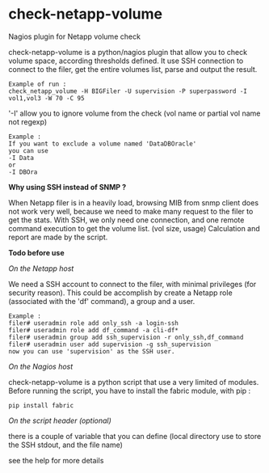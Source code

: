 # check-netapp-volume
Nagios plugin for Netapp volume check

check-netapp-volume is a python/nagios plugin that allow you to check volume space, according thresholds defined.
It use SSH connection to connect to the filer, get the entire volumes list, parse and output the result.

    Example of run : 
    check_netapp_volume -H BIGFiler -U supervision -P superpassword -I vol1,vol3 -W 70 -C 95

'-I' allow you to ignore volume from the check (vol name or partial vol name not regexp)

    Example :
    If you want to exclude a volume named 'DataDBOracle'
    you can use 
    -I Data
    or
    -I DBOra
    
    

**Why using SSH instead of SNMP ?**

When Netapp filer is in a heavily load, browsing MIB from snmp client does not work very well, because we need to make many request to the filer to get the stats.
With SSH, we only need one connection, and one remote command execution to get the volume list. (vol size, usage)
Calculation and report are made by the script. 


**Todo before use**

*On the Netapp host*

We need a SSH account to connect to the filer, with minimal privileges (for security reason).
This could be accomplish by create a Netapp role (associated with the 'df' command), a group and a user.

    Example :
    filer# useradmin role add only_ssh -a login-ssh
    filer# useradmin role add df_command -a cli-df*
    filer# useradmin group add ssh_supervision -r only_ssh,df_command
    filer# useradmin user add supervision -g ssh_supervision
    now you can use 'supervision' as the SSH user.
    
    
    
*On the Nagios host*

check-netapp-volume is a python script that use a very limited of modules.
Before running the script, you have to install the fabric module, with pip :

    pip install fabric
  
  
*On the script header (optional)*

there is a couple of variable that you can define (local directory use to store the SSH stdout, and the file name) 

see the help for more details
